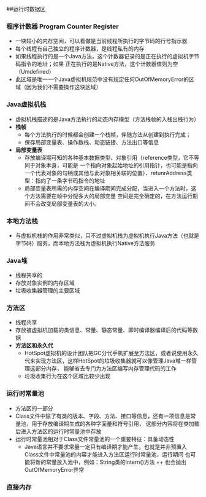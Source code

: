 ##运行时数据区
### 程序计数器 Program Counter Register  
+ 一块较小的内存空间，可以看做是当前线程所执行的字节码的行号指示器  
+ 每个线程有自己独立的程序计数器，是线程私有的内存  
+ 如果线程执行的是一个Java方法，这个计数器记录的是正在执行的虚拟机字节码指令的地址；如果
正在执行的是Native方法，这个计数器值则为空（Umdefined）  
+ 此区域是唯一一个Java虚拟机规范中没有规定任何OutOfMemoryError的区域（因为我们不需要操作这块区域）  
  
### Java虚拟机栈  
+ 虚拟机栈描述的是Java方法执行的动态内存模型（方法栈帧的入栈出栈行为）  
+ **栈帧**
  + 每个方法执行的时候都会创建一个栈帧，伴随方法从创建到执行完成；
  + 保存局部变量表、操作数栈、动态链接、方法出口等信息  
+ **局部变量表**
  + 存放编译期可知的各种基本数据类型、对象引用（reference类型，它不等同于对象本身，可能是
    一个指向对象起始地址的引用指针，也可能是指向一个代表对象的句柄或其他与此对象相关联的位置）、retunrAddress类型：指向了一条字节码指令的地址  
  + 局部变量表所需的内存空间在编译期间完成分配，当进入一个方法时，这个方法需要在帧中分配多大的局部变量
  空间是完全确定的，在方法运行期间不会改变局部变量表的大小。  
### 本地方法栈 
+ 与虚拟机栈的作用非常类似，只不过虚拟机栈为虚拟机执行Java方法（也就是字节码）服务，而本地方法栈为虚拟机执行Native方法服务
### Java堆
+ 线程共享的
+ 存放对象实例的内存区域
+ 垃圾收集器管理的主要区域
### 方法区 
+ 线程共享
+ 存放被虚拟机加载的类信息、常量、静态常量、即时编译器编译后的代码等数据
+ **方法区和永久代**
  + HotSpot虚拟机的设计团队把GC分代手机扩展至方法区，或者说使用永久代来实现方法区，这样HotSpot的垃圾收集器就可以像管理Java堆一样管理这部分内存，
  能够省去专门为方法区编写内存管理代码的工作
  + 垃圾收集行为在这个区域比较少出现
### 运行时常量池
+ 方法区的一部分
+ Class文件中除了有类的版本、字段、方法、接口等信息，还有一项信息是常量池，用于存放编译期生成的各种字面量和符号引用，
这部分内容将在类加载后进入方法区的运行时常量池中存放
+ 运行时常量池相对于Class文件常量池的一个重要特征：具备动态性
  + Java语言并不要求常量一定只有编译期才能产生，也就是并非预置入Class文件中常量池的内容才能进入方法区运行时常量池，运行期间
  也可能将新的常量放入池中，例如：String类的intern()方法
++ 也会抛出OutOfMemoryError异常
### 直接内存

